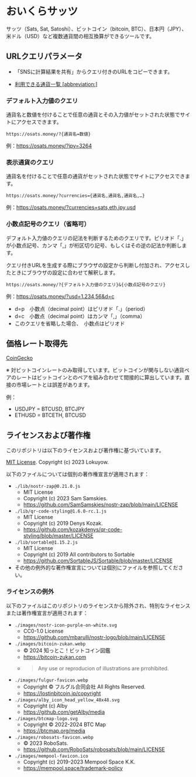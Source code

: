 # おいくらサッツ
サッツ（Sats, Sat, Satoshi）、ビットコイン（bitcoin, BTC）、日本円（JPY）、米ドル（USD）など複数通貨間の相互換算ができるツールです。
## URLクエリパラメータ

- 「SNSに計算結果を共有」からクエリ付きのURLをコピーできます。

- [利用できる通貨一覧 [abbreviation:]](./lib/currencies.json)

### デフォルト入力値のクエリ
通貨名と数値を付けることで任意の通貨とその入力値がセットされた状態でサイトにアクセスできます。
```
https://osats.money/?{通貨名=数値}
```
例：https://osats.money/?jpy=3264

### 表示通貨のクエリ

通貨名を付けることで任意の通貨がセットされた状態でサイトにアクセスできます。

```
https://osats.money/?currencies={通貨名,通貨名,通貨名,…}
```

例：https://osats.money/?currencies=sats,eth,jpy,usd


### 小数点記号のクエリ（省略可）
デフォルト入力値のクエリの記法を判断するためのクエリです。ピリオド「.」が小数点記号、カンマ「,」が桁区切り記号、もしくはその逆の記法か判断します。

クエリ付きURLを生成する際にブラウザの設定から判断し付加され、アクセスしたときにブラウザの設定に合わせて解釈します。
```
https://osats.money/?{デフォルト入力値のクエリ}&{小数点記号のクエリ}
```
例：https://osats.money/?usd=1.234,56&d=c

- d=p　小数点（decimal point）はピリオド「.」（period）
- d=c　小数点（decimal point）はカンマ「,」（comma）
- このクエリを省略した場合、　小数点はピリオド

## 価格レート取得先
[CoinGecko](https://www.coingecko.com/ja)

※ 対ビットコインレートのみ取得しています。ビットコインが関与しない通貨ペアのレートはビットコインとのペアを組み合わせて間接的に算出しています。直接の市場レートとは誤差があります。

例：
- USDJPY = BTCUSD, BTCJPY
- ETHUSD = BTCETH, BTCUSD 

## ライセンスおよび著作権
このリポジトリは以下のライセンスおよび著作権に基づいています。

 [MIT License](./LICENSE). Copyright (c) 2023 Lokuyow.

以下のファイルについては個別の著作権宣言が適用されます：

- `./lib/nostr-zap@0.21.0.js`
  - MIT License
  - Copyright (c) 2023 Sam Samskies.
  - https://github.com/SamSamskies/nostr-zap/blob/main/LICENSE
- `./lib/qr-code-styling@1.6.0-rc.1.js`
  - MIT License
  - Copyright (c) 2019 Denys Kozak.
  - https://github.com/kozakdenys/qr-code-styling/blob/master/LICENSE
- `./lib/sortable@1.15.2.js`
  - MIT License
  - Copyright (c) 2019 All contributors to Sortable
  - https://github.com/SortableJS/Sortable/blob/master/LICENSE
- その他の例外的な著作権宣言については個別にファイルを参照してください。

### ライセンスの例外
以下のファイルはこのリポジトリのライセンスから除外され、特別なライセンスまたは著作権宣言が適用されます：

- `./images/nostr-icon-purple-on-white.svg`
  - CC0-1.0 License
  - https://github.com/mbarulli/nostr-logo/blob/main/LICENSE
- `./images/bitcoin-zukan.webp`
  - © 2024 知っとこ！ビットコイン図鑑
  - https://bitcoin-zukan.com
  - > Any use or reproducion of illustrations are prrohibited.
- `./images/fulgur-favicon.webp`
  - Copyright © フルグル合同会社 All Rights Reserved.
  - https://lostinbitcoin.jp/copyright
- `./images/alby_icon_head_yellow_48x48.svg`
  - Copyright (c) Alby
  - https://github.com/getAlby/media
- `./images/btcmap-logo.svg`
  - Copyright © 2022-2024 BTC Map
  - https://btcmap.org/media
- `./images/robosats-favicon.webp`
  - © 2023 RoboSats.
  - https://github.com/RoboSats/robosats/blob/main/LICENSE
- `./images/mempool-favicon.ico`
  - Copyright (c) 2019-2023 Mempool Space K.K.
  - https://mempool.space/trademark-policy